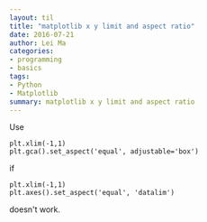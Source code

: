 ```yaml
---
layout: til
title: "matplotlib x y limit and aspect ratio"
date: 2016-07-21
author: Lei Ma
categories:
- programming
- basics
tags:
- Python
- Matplotlib
summary: matplotlib x y limit and aspect ratio
---
```


Use

```
plt.xlim(-1,1)
plt.gca().set_aspect('equal', adjustable='box')
```

if

```
plt.xlim(-1,1)
plt.axes().set_aspect('equal', 'datalim')
```

doesn't work.
